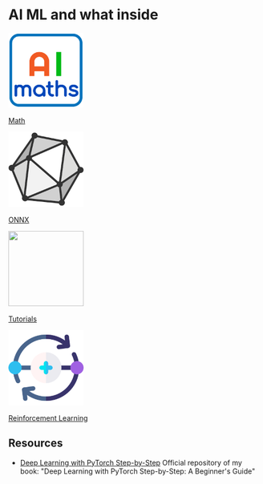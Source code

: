 # AI ML and what inside
<div class="grid-container">
    <div class="grid-item">
        <a href="math">
        <img src="images/math.png"  width="150" height="150">
        <p>Math</p></a>
    </div>
    <div class="grid-item">
        <a href="onnx">
        <img src="images/onnx.png"  width="150" height="150">
        <p>ONNX</p></a>
    </div>
    <div class="grid-item">
        <a href="tutorials">
        <img src="images/tutorials.png"  width="150" height="150">
        <p>Tutorials</p></a>
    </div>
     <div class="grid-item">
        <a href="reinforcement_learning">
        <img src="images/reinforcement_learning.png"  width="150" height="150">
        <p>Reinforcement Learning</p></a>
    </div>
</div>

## Resources
- [Deep Learning with PyTorch Step-by-Step](https://github.com/GPrathap/PyTorchStepByStep)
Official repository of my book: "Deep Learning with PyTorch Step-by-Step: A Beginner's Guide" 